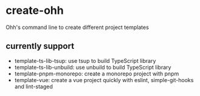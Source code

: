 # create-ohh

Ohh's command line to create different project templates

## currently support

- template-ts-lib-tsup: use tsup to build TypeScript library
- template-ts-lib-unbuild: use unbuild to build TypeScript library
- template-pnpm-monorepo: create a monorepo project with pnpm
- template-vue: create a vue project quickly with eslint, simple-git-hooks and lint-staged
